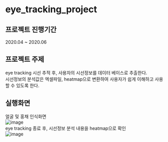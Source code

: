 # eye_tracking_project
프로젝트 진행기간
-----------------
  2020.04 ~ 2020.06  

프로젝트 주제
-----------------
  eye tracking 시선 추적 후, 사용자의 시선정보를 데이터 베이스로 추출한다.  
  시선정보의 분석값은 엑셀파일, heatmap으로 변환하여 사용자가 쉽게 이해하고 사용할 수 있도록 한다.

실행화면
-----------------
얼굴 및 홍채 인식화면  
![image](https://user-images.githubusercontent.com/50227394/86941727-3c9ab280-c17f-11ea-8500-9d3b3e6776d6.png)  
eye tracking 종료 후, 시선정보 분석 내용을 heatmap으로 확인  
![image](https://user-images.githubusercontent.com/50227394/86941899-753a8c00-c17f-11ea-9f8c-e7a49cabac9e.png)

